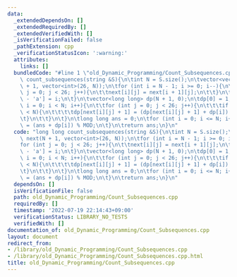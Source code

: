 ```yaml
---
data:
  _extendedDependsOn: []
  _extendedRequiredBy: []
  _extendedVerifiedWith: []
  _isVerificationFailed: false
  _pathExtension: cpp
  _verificationStatusIcon: ':warning:'
  attributes:
    links: []
  bundledCode: "#line 1 \"old_Dynamic_Programming/Count_Subsequences.cpp\"\nlong long\
    \ count_subsequences(string &S){\n\tint N = S.size();\n\tvector<vector<int>> next(N\
    \ + 1, vector<int>(26, N));\n\tfor (int i = N - 1; i >= 0; i--){\n\t\tfor (int\
    \ j = 0; j < 26; j++){\n\t\tnext[i][j] = next[i + 1][j];\n\t\t}\n\t\tnext[i][S[i]\
    \ - 'a'] = i;\n\t}\n\tvector<long long> dp(N + 1, 0);\n\tdp[0] = 1;\n\tfor (int\
    \ i = 0; i < N; i++){\n\t\tfor (int j = 0; j < 26; j++){\n\t\t\tif (next[i][j]\
    \ < N){\n\t\t\t\tdp[next[i][j] + 1] = (dp[next[i][j] + 1] + dp[i]) % MOD;\n\t\t\
    \t}\n\t\t}\n\t}\n\tlong long ans = 0;\n\tfor (int i = 0; i <= N; i++){\n\t\tans\
    \ = (ans + dp[i]) % MOD;\n\t}\n\treturn ans;\n}\n"
  code: "long long count_subsequences(string &S){\n\tint N = S.size();\n\tvector<vector<int>>\
    \ next(N + 1, vector<int>(26, N));\n\tfor (int i = N - 1; i >= 0; i--){\n\t\t\
    for (int j = 0; j < 26; j++){\n\t\tnext[i][j] = next[i + 1][j];\n\t\t}\n\t\tnext[i][S[i]\
    \ - 'a'] = i;\n\t}\n\tvector<long long> dp(N + 1, 0);\n\tdp[0] = 1;\n\tfor (int\
    \ i = 0; i < N; i++){\n\t\tfor (int j = 0; j < 26; j++){\n\t\t\tif (next[i][j]\
    \ < N){\n\t\t\t\tdp[next[i][j] + 1] = (dp[next[i][j] + 1] + dp[i]) % MOD;\n\t\t\
    \t}\n\t\t}\n\t}\n\tlong long ans = 0;\n\tfor (int i = 0; i <= N; i++){\n\t\tans\
    \ = (ans + dp[i]) % MOD;\n\t}\n\treturn ans;\n}\n"
  dependsOn: []
  isVerificationFile: false
  path: old_Dynamic_Programming/Count_Subsequences.cpp
  requiredBy: []
  timestamp: '2022-07-19 22:14:43+09:00'
  verificationStatus: LIBRARY_NO_TESTS
  verifiedWith: []
documentation_of: old_Dynamic_Programming/Count_Subsequences.cpp
layout: document
redirect_from:
- /library/old_Dynamic_Programming/Count_Subsequences.cpp
- /library/old_Dynamic_Programming/Count_Subsequences.cpp.html
title: old_Dynamic_Programming/Count_Subsequences.cpp
---
```

